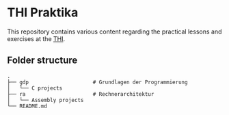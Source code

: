 # THI Praktika

This repository contains various content regarding the practical lessons and exercises at the [THI](https://www.thi.de/en/).

## Folder structure

```
.
├── gdp                     # Grundlagen der Programmierung
│   └── C projects
├── ra                      # Rechnerarchitektur
│   └── Assembly projects
└── README.md
```

